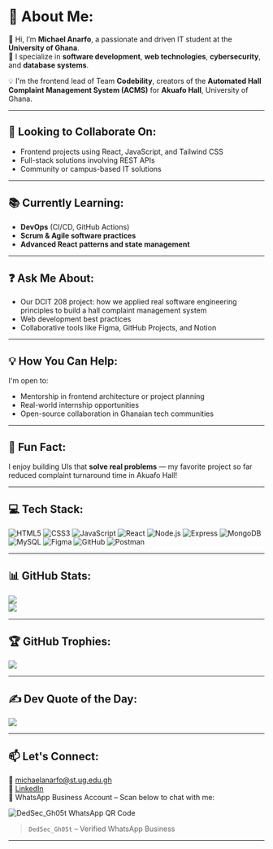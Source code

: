 # 💫 About Me:
👋 Hi, I’m **Michael Anarfo**, a passionate and driven IT student at the **University of Ghana**.  
🔧 I specialize in **software development**, **web technologies**, **cybersecurity**, and **database systems**.

💡 I'm the frontend lead of Team **Codebility**, creators of the **Automated Hall Complaint Management System (ACMS)** for **Akuafo Hall**, University of Ghana.

---

## 🤝 Looking to Collaborate On:
- Frontend projects using React, JavaScript, and Tailwind CSS  
- Full-stack solutions involving REST APIs  
- Community or campus-based IT solutions

---

## 📚 Currently Learning:
- **DevOps** (CI/CD, GitHub Actions)  
- **Scrum & Agile software practices**  
- **Advanced React patterns and state management**

---

## ❓ Ask Me About:
- Our DCIT 208 project: how we applied real software engineering principles to build a hall complaint management system  
- Web development best practices  
- Collaborative tools like Figma, GitHub Projects, and Notion

---

## 💡 How You Can Help:
I'm open to:
- Mentorship in frontend architecture or project planning  
- Real-world internship opportunities  
- Open-source collaboration in Ghanaian tech communities

---

## 🎉 Fun Fact:
I enjoy building UIs that **solve real problems** — my favorite project so far reduced complaint turnaround time in Akuafo Hall!

---

## 💻 Tech Stack:
![HTML5](https://img.shields.io/badge/HTML5-E34F26?style=for-the-badge&logo=html5)
![CSS3](https://img.shields.io/badge/CSS3-1572B6?style=for-the-badge&logo=css3)
![JavaScript](https://img.shields.io/badge/JavaScript-F7DF1E?style=for-the-badge&logo=javascript)
![React](https://img.shields.io/badge/React-20232A?style=for-the-badge&logo=react)
![Node.js](https://img.shields.io/badge/Node.js-339933?style=for-the-badge&logo=nodedotjs)
![Express](https://img.shields.io/badge/Express-000000?style=for-the-badge&logo=express)
![MongoDB](https://img.shields.io/badge/MongoDB-4EA94B?style=for-the-badge&logo=mongodb)
![MySQL](https://img.shields.io/badge/MySQL-005C84?style=for-the-badge&logo=mysql)
![Figma](https://img.shields.io/badge/Figma-F24E1E?style=for-the-badge&logo=figma)
![GitHub](https://img.shields.io/badge/GitHub-181717?style=for-the-badge&logo=github)
![Postman](https://img.shields.io/badge/Postman-FF6C37?style=for-the-badge&logo=postman)

---

## 📊 GitHub Stats:
![](https://github-readme-stats.vercel.app/api?username=MichaelAnarfo&show_icons=true&theme=tokyonight)  
![](https://github-readme-stats.vercel.app/api/top-langs/?username=MichaelAnarfo&layout=compact&theme=tokyonight)

---

## 🏆 GitHub Trophies:
![](https://github-profile-trophy.vercel.app/?username=MichaelAnarfo&theme=radical)

---

## ✍️ Dev Quote of the Day:
![](https://quotes-github-readme.vercel.app/api?type=horizontal&theme=gruvbox)

---

## 📫 Let's Connect:
📧 michaelanarfo@st.ug.edu.gh  
🔗 [LinkedIn](https://www.linkedin.com/in/michael-anarfo-08a1a8355?utm_source=share&utm_campaign=share_via&utm_content=profile&utm_medium=android_app)  
📱 WhatsApp Business Account – Scan below to chat with me:

![DedSec_Gh05t WhatsApp QR Code](https://github.com/MichaelAnarfo/MichaelAnarfo/assets/your-uploaded-image-id)

> `Ded5ec_Gh05t` – Verified WhatsApp Business

---

